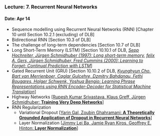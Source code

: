 ### Lecture: 7. Recurrent Neural Networks
#### Date: Apr 14

- Sequence modelling using Recurrent Neural Networks (RNN) [Chapter 10 until Section 10.2.1 (excluding) of DLB]
- Bidirectional RNN [Section 10.3 of DLB]
- The challenge of long-term dependencies [Section 10.7 of DLB]
- Long Short-Term Memory (LSTM) [Section 10.10.1 of DLB, *[Sepp Hochreiter, Jürgen Schmidhuber (1997): Long short-term memory](http://www.bioinf.jku.at/publications/older/2604.pdf), [felix A. Gers, Jürgen Schmidhuber, Fred Cummins (2000): Learning to Forget: Continual Prediction with LSTM](ftp://ftp.idsia.ch/pub/juergen/FgGates-NC.pdf)*]
- Gated Recurrent Unit (GRU) [Section 10.10.2 of DLB, *[Kyunghyun Cho, Bart van Merrienboer, Caglar Gulcehre, Dzmitry Bahdanau, Fethi Bougares, Holger Schwenk, Yoshua Bengio: Learning Phrase Representations using RNN Encoder-Decoder for Statistical Machine Translation](https://arxiv.org/abs/1406.1078)*]
- Highway Networks [[Rupesh Kumar Srivastava, Klaus Greff, Jürgen Schmidhuber: **Training Very Deep Networks**](https://arxiv.org/abs/1507.06228)]
- RNN Regularization
  - Variational Dropout [[Yarin Gal, Zoubin Ghahramani: **A Theoretically Grounded Application of Dropout in Recurrent Neural Networks**](https://arxiv.org/abs/1512.05287)]
  - Layer Normalization [[Jimmy Lei Ba, Jamie Ryan Kiros, Geoffrey E. Hinton: **Layer Normalization**](https://arxiv.org/abs/1607.06450)]
